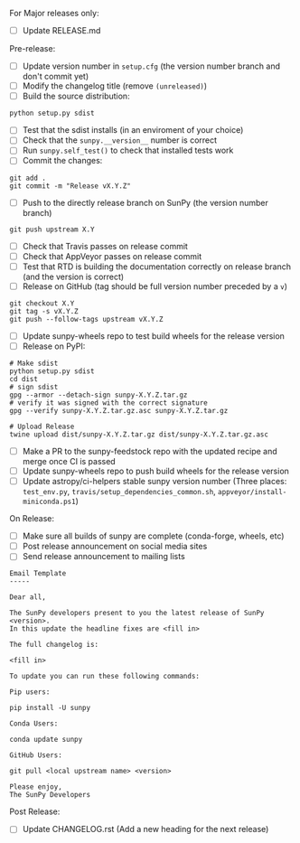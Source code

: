 For Major releases only:
- [ ] Update RELEASE.md

Pre-release:
- [ ] Update version number in `setup.cfg` (the version number branch and don't commit yet)
- [ ] Modify the changelog title (remove `(unreleased)`)
- [ ] Build the source distribution:
```
python setup.py sdist
```
- [ ] Test that the sdist installs (in an enviroment of your choice)
- [ ] Check that the `sunpy.__version__` number is correct
- [ ] Run `sunpy.self_test()` to check that installed tests work
- [ ] Commit the changes: 
```
git add .
git commit -m "Release vX.Y.Z"
```
- [ ] Push to the directly release branch on SunPy (the version number branch)
```
git push upstream X.Y
```
- [ ] Check that Travis passes on release commit
- [ ] Check that AppVeyor passes on release commit
- [ ] Test that RTD is building the documentation correctly on release branch (and the version is correct)
- [ ] Release on GitHub (tag should be full version number preceded by a `v`)
```
git checkout X.Y
git tag -s vX.Y.Z
git push --follow-tags upstream vX.Y.Z
```
- [ ] Update sunpy-wheels repo to test build wheels for the release version
- [ ] Release on PyPI:
```
# Make sdist
python setup.py sdist
cd dist
# sign sdist
gpg --armor --detach-sign sunpy-X.Y.Z.tar.gz
# verify it was signed with the correct signature
gpg --verify sunpy-X.Y.Z.tar.gz.asc sunpy-X.Y.Z.tar.gz

# Upload Release
twine upload dist/sunpy-X.Y.Z.tar.gz dist/sunpy-X.Y.Z.tar.gz.asc
```
- [ ] Make a PR to the sunpy-feedstock repo with the updated recipe and merge once CI is passed
- [ ] Update sunpy-wheels repo to push build wheels for the release version
- [ ] Update astropy/ci-helpers stable sunpy version number (Three places: `test_env.py`, `travis/setup_dependencies_common.sh`, `appveyor/install-miniconda.ps1`)

On Release:
- [ ] Make sure all builds of sunpy are complete (conda-forge, wheels, etc)
- [ ] Post release announcement on social media sites
- [ ] Send release announcement to mailing lists
``` 
Email Template
-----

Dear all,

The SunPy developers present to you the latest release of SunPy <version>.
In this update the headline fixes are <fill in>

The full changelog is:

<fill in>

To update you can run these following commands:

Pip users:

pip install -U sunpy

Conda Users:

conda update sunpy

GitHub Users:

git pull <local upstream name> <version>

Please enjoy,
The SunPy Developers
```
Post Release:
- [ ] Update CHANGELOG.rst (Add a new heading for the next release)